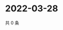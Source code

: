 # 2022-03-28

共 0 条

<!-- BEGIN WEIBO -->
<!-- 最后更新时间 Mon Mar 28 2022 01:05:32 GMT+0800 (China Standard Time) -->

<!-- END WEIBO -->
